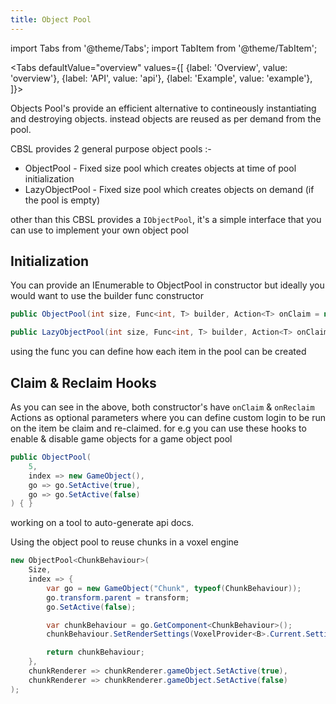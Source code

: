 ```yaml
---
title: Object Pool
---
```


import Tabs from '@theme/Tabs';
import TabItem from '@theme/TabItem';

<Tabs
  defaultValue="overview"
  values={[
    {label: 'Overview', value: 'overview'},
    {label: 'API', value: 'api'},
    {label: 'Example', value: 'example'},
  ]}>
<TabItem value="overview">

Objects Pool's provide an efficient alternative to contineously instantiating and destroying objects.
instead objects are reused as per demand from the pool.

CBSL provides 2 general purpose object pools :-
- ObjectPool - Fixed size pool which creates objects at time of pool initialization
- LazyObjectPool - Fixed size pool which creates objects on demand (if the pool is empty)

other than this CBSL provides a `IObjectPool`, it's a simple interface that you can use to implement your own object pool

## Initialization

You can provide an IEnumerable to ObjectPool in constructor but ideally you would want to use the builder func constructor

```csharp title="Object Pool"
public ObjectPool(int size, Func<int, T> builder, Action<T> onClaim = null, Action<T> onReclaim = null) { }
```

```csharp title="Lazy Object Pool"
public LazyObjectPool(int size, Func<int, T> builder, Action<T> onClaim = null, Action<T> onReclaim = null) { }
```

using the func you can define how each item in the pool can be created

## Claim & Reclaim Hooks

As you can see in the above, both constructor's have `onClaim` & `onReclaim` Actions as optional parameters where you can define
custom login to be run on the item be claim and re-claimed. for e.g you can use these hooks to enable & disable game objects for 
a game object pool

```csharp
public ObjectPool(
    5, 
    index => new GameObject(), 
    go => go.SetActive(true), 
    go => go.SetActive(false)
) { }
```

</TabItem>
<TabItem value="api">

working on a tool to auto-generate api docs.

</TabItem>
<TabItem value="example">

Using the object pool to reuse chunks in a voxel engine

```csharp
new ObjectPool<ChunkBehaviour>(
    Size,
    index => {
        var go = new GameObject("Chunk", typeof(ChunkBehaviour));
        go.transform.parent = transform;
        go.SetActive(false);

        var chunkBehaviour = go.GetComponent<ChunkBehaviour>();
        chunkBehaviour.SetRenderSettings(VoxelProvider<B>.Current.Settings.Renderer);

        return chunkBehaviour;
    },
    chunkRenderer => chunkRenderer.gameObject.SetActive(true),
    chunkRenderer => chunkRenderer.gameObject.SetActive(false)
);
```

</TabItem>
</Tabs>